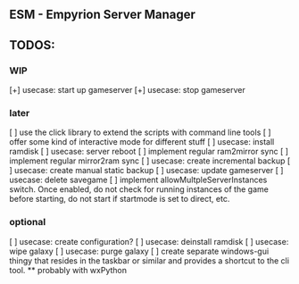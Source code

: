 ## ESM - Empyrion Server Manager



## TODOS:
### WIP
[+] usecase: start up gameserver
[+] usecase: stop gameserver

### later
[ ] use the click library to extend the scripts with command line tools
[ ] offer some kind of interactive mode for different stuff
[ ] usecase: install ramdisk
[ ] usecase: server reboot
[ ] implement regular ram2mirror sync
[ ] implement regular mirror2ram sync
[ ] usecase: create incremental backup
[ ] usecase: create manual static backup
[ ] usecase: update gameserver
[ ] usecase: delete savegame
[ ] implement allowMultpleServerInstances switch. Once enabled, do not check for running instances of the game before starting, do not start if startmode is set to direct, etc.

### optional
[ ] usecase: create configuration?
[ ] usecase: deinstall ramdisk
[ ] usecase: wipe galaxy
[ ] usecase: purge galaxy
[ ] create separate windows-gui thingy that resides in the taskbar or similar and provides a shortcut to the cli tool.
   ** probably with wxPython

